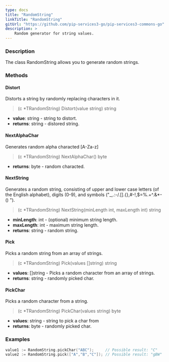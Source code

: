 ```yaml
---
type: docs
title: "RandomString"
linkTitle: "RandomString"
gitUrl: "https://github.com/pip-services3-go/pip-services3-commons-go"
description: >
    Random generator for string values.
---
```


### Description

The class RandomString allows you to generate random strings.

### Methods

#### Distort
Distorts a string by randomly replacing characters in it.

> (c *TRandomString) Distort(value string) string

- **value**: string - string to distort.
- **returns**: string - distored string.

#### NextAlphaChar
Generates random alpha characted [A-Za-z]

> (c *TRandomString) NextAlphaChar() byte

- **returns**: byte - random characted.

#### NextString
Generates a random string, consisting of upper and lower case letters (of the English alphabet), 
digits (0-9), and symbols ("_,.:-/.[].{},#-!,$=%.+^.&*-() ").

> (c *TRandomString) NextString(minLength int, maxLength int) string

- **minLength**: int - (optional) minimum string length.
- **maxLength**: int - maximum string length.
- **returns**: string - random string.


#### Pick
Picks a random string from an array of strings.

> (c *TRandomString) Pick(values []string) string

- **values**: []string - Picks a random character from an array of strings.
- **returns**: string - randomly picked char.

#### PickChar
Picks a random character from a string.

> (c *TRandomString) PickChar(values string) byte

- **values**: string - string to pick a char from
- **returns**: byte - randomly picked char.

### Examples

```go
value1 := RandomString.pickChar("ABC");     // Possible result: "C"
value2 := RandomString.pick(["A","B","C"]); // Possible result: "gBW"

```
